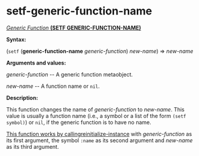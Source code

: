 setf-generic-function-name
==========================

[*Generic Function* **(SETF GENERIC-FUNCTION-NAME)**]()

**Syntax:**

(`setf` (**generic-function-name** *generic-function*) *new-name*) => *new-name*

**Arguments and values:**

*generic-function* -- A generic function metaobject.

*new-name* -- A function name or `nil`.

**Description:**

This function changes the name of *generic-function* to *new-name*. This value is usually a function name (i.e., a symbol or a list of the form `(setf symbol)`) or `nil`, if the generic function is to have no name.

[This function works by calling]()[reinitialize-instance](http://www.lispworks.com/documentation/HyperSpec/Body/f_reinit.htm#reinitialize-instance) with *generic-function* as its first argument, the symbol `:name` as its second argument and *new-name* as its third argument.
